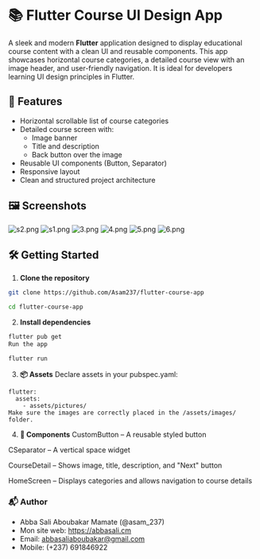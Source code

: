 # 📚 Flutter Course UI Design App


A sleek and modern **Flutter** application designed to display educational course content with a clean UI and reusable components. This app showcases horizontal course categories, a detailed course view with an image header, and user-friendly navigation. It is ideal for developers learning UI design principles in Flutter.

## 🚀 Features

- Horizontal scrollable list of course categories
- Detailed course screen with:
    - Image banner
    - Title and description
    - Back button over the image
- Reusable UI components (Button, Separator)
- Responsive layout
- Clean and structured project architecture

## 🖼️ Screenshots

![s2.png](assets%2Fpictures%2Fs2.png)
![s1.png](assets%2Fpictures%2Fs1.png)
![3.png](assets%2Fpictures%2F3.png)
![4.png](assets%2Fpictures%2F4.png)
![5.png](assets%2Fpictures%2F5.png)
![6.png](assets%2Fpictures%2F6.png)

## 🛠 Getting Started

1. **Clone the repository**
```bash
git clone https://github.com/Asam237/flutter-course-app

cd flutter-course-app
```
2. **Install dependencies**

```bash
flutter pub get
Run the app
```

```bash
flutter run
```
3. **📦 Assets**
Declare assets in your pubspec.yaml:

```
flutter:
  assets:
    - assets/pictures/
Make sure the images are correctly placed in the /assets/images/ folder.
```

4. **🧱 Components**
CustomButton – A reusable styled button

CSeparator – A vertical space widget

CourseDetail – Shows image, title, description, and "Next" button

HomeScreen – Displays categories and allows navigation to course details


### 📬 Author

- Abba Sali Aboubakar Mamate (@asam_237)
- Mon site web: https://abbasali.cm
- Email: abbasaliaboubakar@gmail.com
- Mobile: (+237) 691846922

